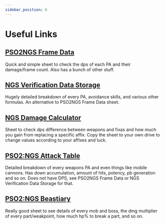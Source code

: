 ```yaml
---
sidebar_position: 6
---
```


# Useful Links

## [PSO2NGS Frame Data](https://docs.google.com/spreadsheets/d/1YEg-6eViChVV7HDDlNlgFPJf3qbyIUeAlLYPr9b99t0/edit#gid=2044519851)
Quick and simple sheet to check the dps of each PA and their damage/frame count. Also has a bunch of other stuff. 

## [NGS Verification Data Storage](https://docs.google.com/spreadsheets/d/1_OgubzM5QFe4rua4Xu0GSMAI8Idoq8r2yI8Ioyec6oY/edit#gid=1441021194)
Hugely detailed breakdown of every PA, avoidance skills, and various other formulas. An alternative to PSO2NGS Frame Data sheet. 

## [NGS Damage Calculator](https://docs.google.com/spreadsheets/d/195u5PhyZNLBWO0kkR7ebbcf9XARvtBS9eJbSRkiAyIk/edit#gid=0)
Sheet to check dps difference between weapons and fixas and how much you gain from replacing a specific affix. Copy the sheet to your own drive to change values according to your affixes and luck.

## [PSO2:NGS Attack Table](https://docs.google.com/spreadsheets/d/e/2PACX-1vQj8D29IiNYuH3-Vx474oYbyjWNrbTcUDE6z4g6XuWYTvHAfPpufnGygZxenANvMzYrdVylc3TqeGZ3/pubhtml#)
Detailed breakdown of every weapons PA and even things like mobile cannons. Has down accumulation, amount of hits, potency, pb generation and so on. Does not have DPS, see  PSO2NGS Frame Data or NGS Verification Data Storage for that.

## [PSO2:NGS Beastiary](https://docs.google.com/spreadsheets/d/1p-e83XVE44Nj3OdLz6zliUftqckeMZXe1ZhpN011tF4/edit#gid=489989847)
Really good sheet to see details of every mob and boss, the dmg multiplier of every part/weakpoint, how much hp% to break a part, and so on.
